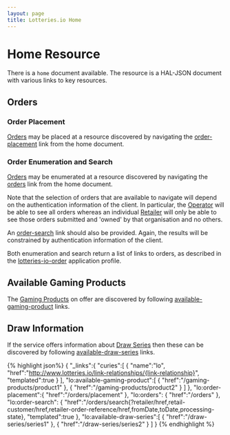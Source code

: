 ```yaml
---
layout: page
title: Lotteries.io Home
---
```


# Home Resource

There is a `home` document available. The resource is a HAL-JSON document with various links to key resources.

## Orders

### Order Placement
[Orders](../concepts/order) may be placed at a resource discovered by navigating the [order-placement](../link-relationships/order-placement) link from the home document.

### Order Enumeration and Search
[Orders](../concepts/order) may be enumerated at a resource discovered by navigating the [orders](../link-relationships/orders) link from the home document.

Note that the selection of orders that are available to navigate will depend on the authentication information of the client. In particular, the [Operator](../concepts/operator) will be able to see all orders whereas an individual [Retailer](../concepts/retailer) will only be able to see those orders submitted and 'owned' by that organisation and no others.

An [order-search](../link-relationships/order-search) link should also be provided. Again, the results will be constrained by authentication information of the client.

Both enumeration and search return a list of links to orders, as described in the [lotteries-io-order](lotteries-io-order) application profile.

## Available Gaming Products

The [Gaming Products](../concepts/gaming-product) on offer are discovered by following [available-gaming-product](../link-relationships/available-gaming-product) links.

## Draw Information

If the service offers information about [Draw Series](../concepts/draw-series) then these can be discovered by following [available-draw-series](../link-relationships/available-draw-series) links.


{% highlight json%}
{
   "_links":{
      "curies":[
         {
            "name":"lo",
            "href":"http://www.lotteries.io/link-relationships/{link-relationship}",
            "templated":true
         }
      ],
      "lo:available-gaming-product":[
         {
            "href":"/gaming-products/product1"
         },
         {
            "href":"/gaming-products/product2"
         }
      ]
   },
   "lo:order-placement":{
      "href":"/orders/placement"
   },
   "lo:orders": {
      "href":"/orders"
   },
   "lo:order-search": {
      "href":"/orders/search{?retailer/href,retail-customer/href,retailer-order-reference/href,fromDate,toDate,processing-state},
      "templated":true
   },
   "lo:available-draw-series":[
      {
         "href":"/draw-series/series1"
      },
      {
         "href":"/draw-series/series2"
      }
   ]
}
{% endhighlight %}

